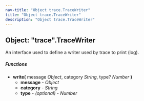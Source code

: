 ```yaml
---
nav-title: "Object trace.TraceWriter"
title: "Object trace.TraceWriter"
description: "Object trace.TraceWriter"
---
```

## Object: "trace".TraceWriter  
An interface used to define a writer used by trace to print (log).

##### Functions
 - **write(** message _Object_, category _String_, type? _Number_ **)**
   - **message** - _Object_
   - **category** - _String_
   - **type** - _(optional)_ - _Number_